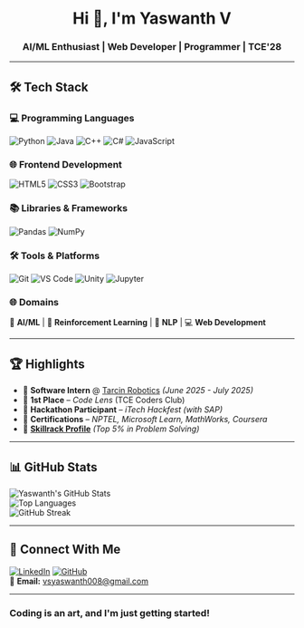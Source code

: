 <h1 align="center">Hi 👋, I'm Yaswanth V</h1>  
<h3 align="center">AI/ML Enthusiast | Web Developer | Programmer | TCE'28</h3> 

---

## 🛠️ **Tech Stack**  

### **💻 Programming Languages**  
![Python](https://img.shields.io/badge/Python-3776AB?logo=python&logoColor=white)
![Java](https://img.shields.io/badge/Java-ED8B00?logo=java&logoColor=white)
![C++](https://img.shields.io/badge/C++-00599C?logo=c%2B%2B&logoColor=white)
![C#](https://img.shields.io/badge/C%23-239120?logo=c-sharp&logoColor=white)
![JavaScript](https://img.shields.io/badge/JavaScript-F7DF1E?logo=javascript&logoColor=black)

### **🌐 Frontend Development**  
![HTML5](https://img.shields.io/badge/HTML5-E34F26?logo=html5&logoColor=white)
![CSS3](https://img.shields.io/badge/CSS3-1572B6?logo=css3&logoColor=white)
![Bootstrap](https://img.shields.io/badge/Bootstrap-7952B3?logo=bootstrap&logoColor=white)

### **📚 Libraries & Frameworks**  
![Pandas](https://img.shields.io/badge/Pandas-150458?logo=pandas&logoColor=white)
![NumPy](https://img.shields.io/badge/NumPy-013243?logo=numpy&logoColor=white)

### **🛠️ Tools & Platforms**  
![Git](https://img.shields.io/badge/Git-F05032?logo=git&logoColor=white)
![VS Code](https://img.shields.io/badge/VS_Code-007ACC?logo=visual-studio-code&logoColor=white)
![Unity](https://img.shields.io/badge/Unity-000000?logo=unity&logoColor=white)
![Jupyter](https://img.shields.io/badge/Jupyter-F37626?logo=jupyter&logoColor=white)

### **🌐 Domains**  
🤖 **AI/ML** | 🧠 **Reinforcement Learning** | 📝 **NLP** | 💻 **Web Development**  

---

## 🏆 **Highlights**  

- 💼 **Software Intern** @ [Tarcin Robotics](https://www.linkedin.com/company/tarcin-robotic-llp/?lipi=urn%3Ali%3Apage%3Ad_flagship3_search_srp_all%3BwBag1yszTHyE4GGasofhNg%3D%3D) *(June 2025 - July 2025)*  
- 🥇 **1st Place** – *Code Lens* (TCE Coders Club)  
- 🚀 **Hackathon Participant** – *iTech Hackfest (with SAP)*  
- 📜 **Certifications** – *NPTEL, Microsoft Learn, MathWorks, Coursera*  
- 🧠 **[Skillrack Profile](http://www.skillrack.com/profile/513616/27e0aa1d6f9442b3815f72c2d77f52b61f1957de)** *(Top 5% in Problem Solving)*  

---

## 📊 **GitHub Stats**  

![Yaswanth's GitHub Stats](https://github-readme-stats.vercel.app/api?username=Yaswanth876&show_icons=true&theme=radical&hide_border=true)  
![Top Languages](https://github-readme-stats.vercel.app/api/top-langs/?username=Yaswanth876&layout=compact&theme=radical&hide_border=true)  
![GitHub Streak](https://github-readme-streak-stats.herokuapp.com/?user=Yaswanth876&theme=radical&hide_border=true)  

---

## 🤝 **Connect With Me**  

[![LinkedIn](https://img.shields.io/badge/LinkedIn-0077B5?style=for-the-badge&logo=linkedin&logoColor=white)](https://www.linkedin.com/in/yaswanthv876) 
[![GitHub](https://img.shields.io/badge/GitHub-181717?style=for-the-badge&logo=github&logoColor=white)](https://github.com/Yaswanth876)  
📧 **Email:** [vsyaswanth008@gmail.com](mailto:vsyaswanth008@gmail.com)  

---

### **Coding is an art, and I'm just getting started!**  
